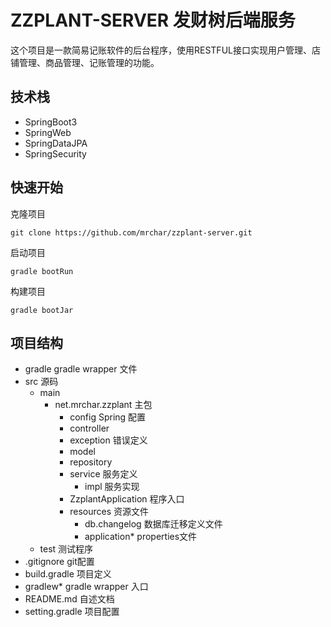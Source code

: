 # ZZPLANT-SERVER 发财树后端服务

这个项目是一款简易记账软件的后台程序，使用RESTFUL接口实现用户管理、店铺管理、商品管理、记账管理的功能。

## 技术栈

* SpringBoot3
* SpringWeb
* SpringDataJPA
* SpringSecurity

## 快速开始

克隆项目

```shell
git clone https://github.com/mrchar/zzplant-server.git
```

启动项目

```shell
gradle bootRun
```

构建项目

```shell
gradle bootJar
```

## 项目结构

* gradle gradle wrapper 文件
* src 源码
    * main
        * net.mrchar.zzplant 主包
            * config Spring 配置
            * controller
            * exception 错误定义
            * model
            * repository
            * service 服务定义
                * impl 服务实现
            * ZzplantApplication 程序入口
            * resources 资源文件
                * db.changelog 数据库迁移定义文件
                * application* properties文件
    * test 测试程序
* .gitignore git配置
* build.gradle 项目定义
* gradlew* gradle wrapper 入口
* README.md 自述文档
* setting.gradle 项目配置